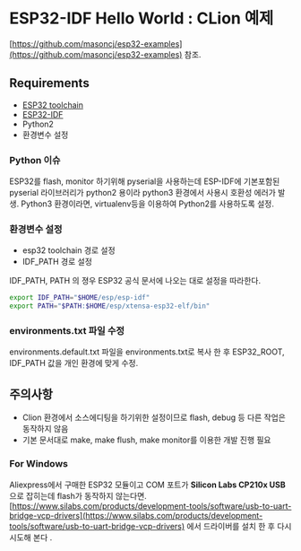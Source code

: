 # ESP32-IDF Hello World : CLion 예제

[https://github.com/masoncj/esp32-examples](https://github.com/masoncj/esp32-examples) 참조.

## Requirements
- [ESP32 toolchain](https://docs.espressif.com/projects/esp-idf/en/latest/get-started/index.html#setup-toolchain)
- [ESP32-IDF](https://docs.espressif.com/projects/esp-idf/en/latest/get-started/index.html#get-esp-idf)
- Python2
- 환경변수 설정

### Python 이슈

 ESP32를 flash, monitor 하기위해 pyserial을 사용하는데 ESP-IDF에 기본포함된 pyserial 라이브러리가 python2 용이라 python3 환경에서 사용시 호환성 에러가 발생.
Python3 환경이라면, virtualenv등을 이용하여 Python2를 사용하도록 설정.

### 환경변수 설정
- esp32 toolchain 경로 설정
- IDF_PATH 경로 설정

IDF_PATH, PATH 의 졍우 ESP32 공식 문서에 나오는 대로 설정을 따라한다.

```bash
export IDF_PATH="$HOME/esp/esp-idf"
export PATH="$PATH:$HOME/esp/xtensa-esp32-elf/bin"
```


### environments.txt 파일 수정
environments.default.txt 파일을 environments.txt로 복사 한 후 ESP32_ROOT, IDF_PATH 값을 개인 환경에 맞게 수정.

## 주의사항

- Clion 환경에서 소스에디팅을 하기위한 설정이므로 flash, debug 등 다른 작업은 동작하지 않음
- 기본 문서대로 make, make flush, make monitor를 이용한 개발 진행 필요

### For Windows

Aliexpress에서 구매한 ESP32 모듈이고 COM 포트가 **Silicon Labs CP210x USB** 으로 잡히는데 flash가 동작하지 않는다면.
[https://www.silabs.com/products/development-tools/software/usb-to-uart-bridge-vcp-drivers](https://www.silabs.com/products/development-tools/software/usb-to-uart-bridge-vcp-drivers) 에서 드라이버를 설치 한 후 다시 시도해 본다 . 